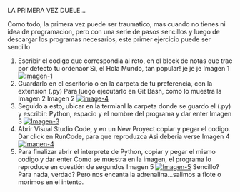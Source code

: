 LA PRIMERA VEZ DUELE...

Como todo, la primera vez puede ser traumatico, mas cuando no tienes ni idea de programacion, pero con una serie de pasos sencillos y luego de descargar los programas necesarios, este primer ejercicio puede ser sencillo

1. Escribir el codigo que correspondia al reto, en el block de notas que trae por defecto tu ordenaor
Si, el Hola Mundo, tan popular! je je je
Imagen 1 <a href='https://postimg.cc/Bt19dV9T' target='_blank'><img src='https://i.postimg.cc/1RvmVkvj/Imagen-1.png' border='0' alt='Imagen-1'/></a>
2. Guardarlo en el escritorio o en la carpeta de tu preferencia, con la extension (.py) Para luego ejecutarlo en Git Bash, como lo muestra la Imagen 2
Imagen 2 <a href='https://postimg.cc/hXqbsfcF' target='_blank'><img src='https://i.postimg.cc/QdF4XTzM/image-4.png' border='0' alt='image-4'/></a>
3. Seguido a esto, ubicar en la termianl la carpeta donde se guardo el (.py) y escribir: Python, espacio y el nombre del programa y dar enter
Imagen 3 <a href='https://postimg.cc/mzQm3q54' target='_blank'><img src='https://i.postimg.cc/vBKCyw74/Imagen-3.png' border='0' alt='Imagen-3'/></a>
4. Abrir Visual Studio Code, y en un New Proyect copiar y pegar el codigo. Dar click en RunCode, para que reproduzca
Asi deberia verse
Imagen 4 <a href='https://postimg.cc/VdGPbrtR' target='_blank'><img src='https://i.postimg.cc/P5hX91rB/Imagen-4.png' border='0' alt='Imagen-4'/></a>
5. Para finalizar abrir el interprete de Python, copiar y pegar el mismo codigo y dar enter
Como se muestra en la imagen, el programa lo reproduce en cuestión de segundos
Imagen 5 <a href='https://postimages.org/' target='_blank'><img src='https://i.postimg.cc/Dzp7SDdT/Imagen-5.png' border='0' alt='Imagen-5'/></a>
Sencillo?
Para nada, verdad? Pero nos encanta la adrenalina...salimos a flote o morimos en el intento.
